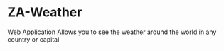 # ZA-Weather
Web Application Allows you to see the weather around the world in any country or capital
